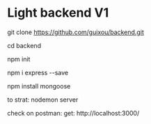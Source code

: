 # Light backend  V1 # 

git clone https://github.com/guixou/backend.git

cd backend

npm init

npm i express --save

npm install mongoose

to strat: nodemon server

check on postman: get: http://localhost:3000/
